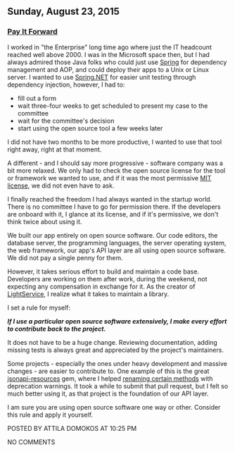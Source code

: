 ## Sunday, August 23, 2015

### [Pay It Forward](http://www.adomokos.com/2015/08/pay-it-forward.html)

I worked in "the Enterprise" long time ago where just the IT headcount reached well above 2000\. I was in the Microsoft space then, but I had always admired those Java folks who could just use [Spring](http://projects.spring.io/spring-framework/) for dependency management and AOP, and could deploy their apps to a Unix or Linux server. I wanted to use [Spring.NET](http://springframework.net/) for easier unit testing through dependency injection, however, I had to:

*   fill out a form
*   wait three-four weeks to get scheduled to present my case to the committee
*   wait for the committee's decision
*   start using the open source tool a few weeks later

I did not have two months to be more productive, I wanted to use that tool right away, right at that moment.

A different - and I should say more progressive - software company was a bit more relaxed. We only had to check the open source license for the tool or framework we wanted to use, and if it was the most permissive [MIT license](https://en.wikipedia.org/wiki/MIT_License), we did not even have to ask.

I finally reached the freedom I had always wanted in the startup world. There is no committee I have to go for permission there. If the developers are onboard with it, I glance at its license, and if it's permissive, we don't think twice about using it.

We built our app entirely on open source software. Our code editors, the database server, the programming languages, the server operating system, the web framework, our app's API layer are all using open source software. We did not pay a single penny for them.

However, it takes serious effort to build and maintain a code base. Developers are working on them after work, during the weekend, not expecting any compensation in exchange for it. As the creator of [LightService](https://github.com/adomokos/light-service), I realize what it takes to maintain a library.

I set a rule for myself:

_**If I use a particular open source software extensively, I make every effort to contribute back to the project.**_

It does not have to be a huge change. Reviewing documentation, adding missing tests is always great and appreciated by the project's maintainers.

Some projects - especially the ones under heavy development and massive changes - are easier to contribute to. One example of this is the great [jsonapi-resources](https://github.com/cerebris/jsonapi-resources) gem, where I helped [renaming certain methods](https://github.com/cerebris/jsonapi-resources/pull/245) with deprecation warnings. It took a while to submit that pull request, but I felt so much better using it, as that project is the foundation of our API layer.

I am sure you are using open source software one way or other. Consider this rule and apply it yourself.


POSTED BY ATTILA DOMOKOS AT 10:25 PM


NO COMMENTS
